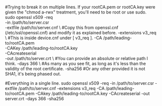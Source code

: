 #Trying to break it on multiple lines. If your rootCA.pem or rootCA.key were given the "chmod a-rwx" treatment, you'll need to be root or use sudo.
sudo openssl x509 -req \
-in /path/to/server.csr \
-extfile /path/to/server.cnf \	#Copy this from openssl.cnf (/etc/ssl/openssl.cnf) and modify it as explained before.
-extensions v3_req \ 		#This is inside device.cnf under [ v3_req ].
-CA /path/leading-to/rootCA.pem \
-CAKey /path/leading-to/rootCA.key \
-CAcreateserial \
-out /path/to/server.crt \	#You can provide an absolute or relative path I think.
-days 366 \			#As many as you see fit, as long as it's less than the validity of the root certificate.
-sha256				#Or any other provided it is not SHA1, it's being phased out.

#Everything in a single line.
sudo openssl x509 -req -in /path/to/server.csr -extfile /path/to/server.cnf -extensions v3_req -CA /path/leading-to/rootCA.pem -CAkey /path/leading-to/rootCA.key -CAcreateserial -out server.crt -days 366 -sha256
